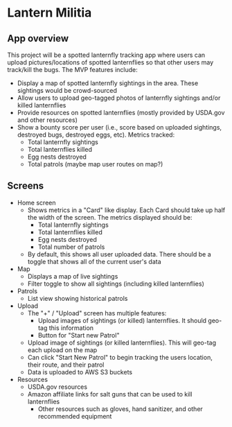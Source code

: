 # Lantern Militia

## App overview

This project will be a spotted lanternfly tracking app where users can upload pictures/locations of spotted lanternflies so that other users may track/kill the bugs. The MVP features include:

- Display a map of spotted lanternfly sightings in the area. These sightings would be crowd-sourced
- Allow users to upload geo-tagged photos of lanternfly sightings and/or killed lanternflies
- Provide resources on spotted lanternflies (mostly provided by USDA.gov and other resources)
- Show a bounty score per user (i.e., score based on uploaded sightings, destroyed bugs, destroyed eggs, etc). Metrics tracked:
  - Total lanternfly sightings
  - Total lanternflies killed
  - Egg nests destroyed
  - Total patrols (maybe map user routes on map?)

## Screens

- Home screen
  - Shows metrics in a "Card" like display. Each Card should take up half the width of the screen. The metrics displayed should be:
    - Total lanternfly sightings
    - Total lanternflies killed
    - Egg nests destroyed
    - Total number of patrols
  - By default, this shows all user uploaded data. There should be a toggle that shows all of the current user's data
- Map
  - Displays a map of live sightings
  - Filter toggle to show all sightings (including killed lanternflies)
- Patrols
  - List view showing historical patrols
- Upload
  - The "+" / "Upload" screen has multiple features:
    - Upload images of sightings (or killed) lanternflies. It should geo-tag this information
    - Button for "Start new Patrol"
  - Upload image of sightings (or killed lanternflies). This will geo-tag each upload on the map
  - Can click "Start New Patrol" to begin tracking the users location, their route, and their patrol
  - Data is uploaded to AWS S3 buckets
- Resources
  - USDA.gov resources
  - Amazon affiliate links for salt guns that can be used to kill lanternflies
    - Other resources such as gloves, hand sanitizer, and other recommended equipment
